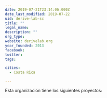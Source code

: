 ```yaml
---
date: 2019-07-21T23:14:06.000Z
date_last_modified: 2019-07-22
uid: derive-lab-sc
title: ""
legal_name: 
description: ""
org_type: 
website: derivelab.org
year_founded: 2013
facebook: 
twitter: 
tags:

cities: 
  - Costa Rica

---
```


Esta organización tiene los siguientes proyectos:


